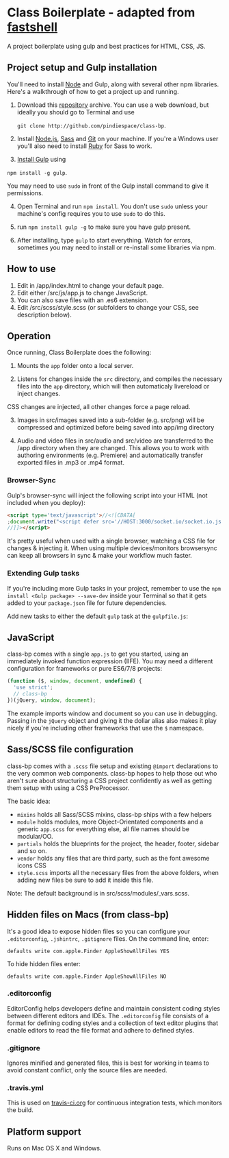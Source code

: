 # Class Boilerplate - adapted from [fastshell](https://HosseinKarami.github.io/fastshell)

A project boilerplate using gulp and best practices for HTML, CSS, JS.

## Project setup and Gulp installation
You'll need to install [Node](http://nodejs.org) and Gulp, along with several other npm libraries. Here's a walkthrough of 
how to get a project up and running.

1. Download this [repository](http://github.com/pindiespace/class-bp) archive. You can use a web download, but ideally you should go to Terminal and use 

   `git clone http://github.com/pindiespace/class-bp`.

2. Install [Node.js](http://nodejs.org/download), [Sass](http://sass-lang.com/tutorial.html) and [Git](http://git-scm.com) on your machine. If you're a Windows user you'll also need to install [Ruby](http://rubyinstaller.org/downloads) for Sass to work.

3. [Install Gulp](http://Gulpjs.com/) using

`npm install -g gulp`. 

You may need to use `sudo` in front of the Gulp install command to give it permissions.

4. Open Terminal and run `npm install`. You don't use `sudo` unless your machine's config requires you to use `sudo` to do this.

5. run `npm install gulp -g` to make sure you have gulp present.

6. After installing, type `gulp` to start everything. Watch for errors, sometimes you may need to install or re-install some libraries via npm.

## How to use
1. Edit in /app/index.html to change your default page.
2. Edit either /src/js/app.js to change JavaScript.
3. You can also save files with an .es6 extension.
3. Edit /src/scss/style.scss (or subfolders to change your CSS, see description below).

## Operation
Once running, Class Boilerplate does the following:

1. Mounts the `app` folder onto a local server.

2. Listens for changes inside the `src` directory, and compiles the necessary files into the `app` directory, which will then automaticaly livereload or inject changes. 

CSS changes are injected, all other changes force a page reload.

3. Images in src/images saved into a sub-folder (e.g. src/png) will be compressed and optimized before being saved into app/img directory

4. Audio and video files in src/audio and src/video are transferred to the /app directory when they are changed. This allows you to work with authoring environments (e.g. Premiere) and automatically transfer exported files in .mp3 or .mp4 format.

### Browser-Sync
Gulp's browser-sync will inject the following script into your HTML (not included when you deploy):

````html
<script type='text/javascript'>//<![CDATA[
;document.write("<script defer src='//HOST:3000/socket.io/socket.io.js'><\/script><script defer src='//HOST:3001/client/browser-sync-client.0.9.1.js'><\/script>".replace(/HOST/g, location.hostname));
//]]></script>
````

It's pretty useful when used with a single browser, watching a CSS file for changes & injecting it. When using multiple devices/monitors browsersync can keep all browsers in sync & make your workflow much faster.

### Extending Gulp tasks
If you're including more Gulp tasks in your project, remember to use the `npm install <Gulp package> --save-dev` inside your Terminal so that it gets added to your `package.json` file for future dependencies.

Add new tasks to either the default `gulp` task at the `gulpfile.js`:

## JavaScript
class-bp comes with a single `app.js` to get you started, using an immediately invoked function expression (IIFE). You may need a different configuration for frameworks or pure ES6/7/8 projects:

````js
(function ($, window, document, undefined) {
  'use strict';
  // class-bp
})(jQuery, window, document);
````

The example imports window and document so you can use in debugging. Passing in the `jQuery` object and giving it the dollar alias also makes it play nicely if you're including other frameworks that use the `$` namespace.

## Sass/SCSS file configuration
class-bp comes with a `.scss` file setup and existing `@import` declarations to the very common web components. class-bp hopes to help those out who aren't sure about structuring a CSS project confidently as well as getting them setup with using a CSS PreProcessor. 

The basic idea:

* `mixins` holds all Sass/SCSS mixins, class-bp ships with a few helpers
* `module` holds modules, more Object-Orientated components and a generic `app.scss` for everything else, all file names should be modular/OO.
* `partials` holds the blueprints for the project, the header, footer, sidebar and so on.
* `vendor` holds any files that are third party, such as the font awesome icons CSS
* `style.scss` imports all the necessary files from the above folders, when adding new files be sure to add it inside this file.

Note: The default background is in src/scss/modules/_vars.scss.

## Hidden files on Macs (from class-bp)

It's a good idea to expose hidden files so you can configure your `.editorconfig`, `.jshintrc`, `.gitignore` files. On the command line, enter:

````
defaults write com.apple.Finder AppleShowAllFiles YES
````

To hide hidden files enter:

````
defaults write com.apple.Finder AppleShowAllFiles NO
````

### .editorconfig
EditorConfig helps developers define and maintain consistent coding styles between different editors and IDEs. The `.editorconfig` file consists of a format for defining coding styles and a collection of text editor plugins that enable editors to read the file format and adhere to defined styles.

### .gitignore
Ignores minified and generated files, this is best for working in teams to avoid constant conflict, only the source files are needed.

### .travis.yml
This is used on [travis-ci.org](http://travis-ci.org) for continuous integration tests, which monitors the build.

## Platform support

Runs on Mac OS X and Windows.
